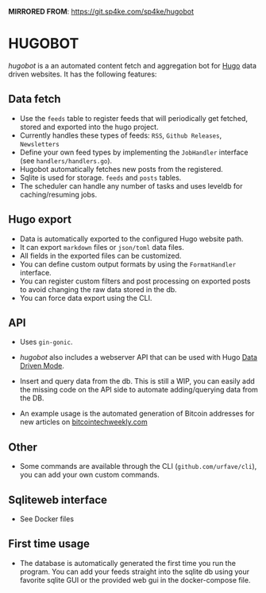 **MIRRORED FROM**: https://git.sp4ke.com/sp4ke/hugobot

# HUGOBOT

*hugobot* is a an automated content fetch and aggregation bot for [Hugo][hugo] data
driven websites. It has the following features:


## Data fetch

- Use the `feeds` table to  register feeds that will periodically get fetched, stored
  and exported into the hugo project.
- Currently handles these types of feeds: `RSS`, `Github Releases`, `Newsletters`
- Define your own feed types by implementing the `JobHandler` interface (see
  `handlers/handlers.go`).
- Hugobot automatically fetches new posts from the registered.
- Sqlite is used for storage. `feeds` and `posts` tables.
- The scheduler can handle any number of tasks and uses leveldb for
  caching/resuming jobs.


## Hugo export

- Data is automatically exported to the configured Hugo website path.
- It can export `markdown` files or `json/toml` data files.
- All fields in the exported files can be customized.
- You can define custom output formats by using the `FormatHandler` interface.
- You can register custom filters and post processing on exported posts to avoid 
changing the raw data stored in the db.
- You can force data export using the CLI.


## API

- Uses `gin-gonic`.

- *hugobot* also includes a webserver API that can be used with Hugo [Data
  Driven Mode][data-driven].

- Insert and query data from the db. This is still a WIP, you can easily 
  add the missing code on the API side to automate adding/querying data
  from the DB. 

- An example usage is the automated generation of Bitcoin addresses for new
  articles on [bitcointechweekly.com][btw-btc]

## Other

- Some commands are available through the CLI (`github.com/urfave/cli`), you
  can add your own custom commands.

## Sqliteweb interface

- See Docker files

## First time usage

- The database is automatically generated the first time you run the program.
  You can add your feeds straight into the sqlite db using your favorite sqlite GUI
  or the provided web gui in the docker-compose file.


[data-driven]:https://gohugo.io/templates/data-templates/#data-driven-content
[btw-btc]:https://bitcointechweekly.com/btc/3Jv15g4G5LDnBJPDh1e2ja8NPnADzMxhVh
[hugo]:https://gohugo.io
